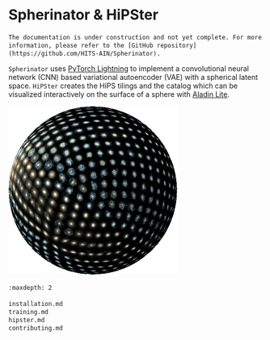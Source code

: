 # Spherinator & HiPSter

```{attention}
The documentation is under construction and not yet complete. For more information, please refer to the [GitHub repository](https://github.com/HITS-AIN/Spherinator).
```

`Spherinator` uses [PyTorch Lightning](https://lightning.ai/docs/pytorch/stable/) to implement a convolutional neural network (CNN) based variational autoencoder (VAE) with a spherical latent space.
`HiPSter` creates the HiPS tilings and the catalog which can be visualized interactively on the surface of a sphere with [Aladin Lite](https://github.com/cds-astro/aladin-lite).

![](assets/P404_f2.png)

```{toctree}
:maxdepth: 2

installation.md
training.md
hipster.md
contributing.md
```
